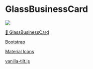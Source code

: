# GlassBusinessCard

![](https://github.com/acarcem/glassbusinesscard/blob/main/glass.gif)

[:link: GlassBusinessCard](https://acarcem.github.io/glassbusinesscard/)

[Bootstrap]('https://getbootstrap.com/')

[Material Icons]('https://material.io/resources/icons/?style=baseline')

[vanilla-tilt.js]('https://micku7zu.github.io/vanilla-tilt.js/')
